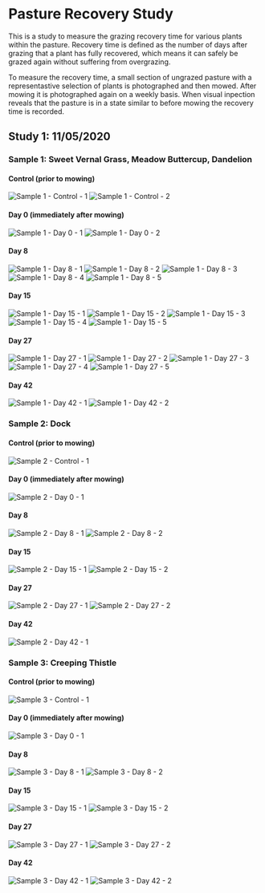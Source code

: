 # Pasture Recovery Study

This is a study to measure the grazing recovery time for various plants within the pasture. Recovery time is defined as the number of days after grazing that a plant has fully recovered, which means it can safely be grazed again without suffering from overgrazing.

To measure the recovery time, a small section of ungrazed pasture with a representastive selection of plants is photographed and then mowed. After mowing it is photographed again on a weekly basis. When visual inpection reveals that the pasture is in a state similar to before mowing the recovery time is recorded.

## Study 1: 11/05/2020

### Sample 1: Sweet Vernal Grass, Meadow Buttercup, Dandelion

#### Control (prior to mowing)

![](/PastureRecoveryStudy/sample-1/control/1.jpg "Sample 1 - Control - 1")
![](/PastureRecoveryStudy/sample-1/control/2.jpg "Sample 1 - Control - 2")

#### Day 0 (immediately after mowing)

![](/PastureRecoveryStudy/sample-1/day-0/1.jpg "Sample 1 - Day 0 - 1")
![](/PastureRecoveryStudy/sample-1/day-0/2.jpg "Sample 1 - Day 0 - 2")

#### Day 8

![](/PastureRecoveryStudy/sample-1/day-8/1.jpg "Sample 1 - Day 8 - 1")
![](/PastureRecoveryStudy/sample-1/day-8/2.jpg "Sample 1 - Day 8 - 2")
![](/PastureRecoveryStudy/sample-1/day-8/3.jpg "Sample 1 - Day 8 - 3")
![](/PastureRecoveryStudy/sample-1/day-8/4.jpg "Sample 1 - Day 8 - 4")
![](/PastureRecoveryStudy/sample-1/day-8/5.jpg "Sample 1 - Day 8 - 5")

#### Day 15

![](/PastureRecoveryStudy/sample-1/day-15/1.jpg "Sample 1 - Day 15 - 1")
![](/PastureRecoveryStudy/sample-1/day-15/2.jpg "Sample 1 - Day 15 - 2")
![](/PastureRecoveryStudy/sample-1/day-15/3.jpg "Sample 1 - Day 15 - 3")
![](/PastureRecoveryStudy/sample-1/day-15/4.jpg "Sample 1 - Day 15 - 4")
![](/PastureRecoveryStudy/sample-1/day-15/5.jpg "Sample 1 - Day 15 - 5")

#### Day 27

![](/PastureRecoveryStudy/sample-1/day-27/1.jpg "Sample 1 - Day 27 - 1")
![](/PastureRecoveryStudy/sample-1/day-27/2.jpg "Sample 1 - Day 27 - 2")
![](/PastureRecoveryStudy/sample-1/day-27/3.jpg "Sample 1 - Day 27 - 3")
![](/PastureRecoveryStudy/sample-1/day-27/4.jpg "Sample 1 - Day 27 - 4")
![](/PastureRecoveryStudy/sample-1/day-27/5.jpg "Sample 1 - Day 27 - 5")

#### Day 42

![](/PastureRecoveryStudy/sample-1/day-42/1.jpg "Sample 1 - Day 42 - 1")
![](/PastureRecoveryStudy/sample-1/day-42/2.jpg "Sample 1 - Day 42 - 2")

### Sample 2: Dock

#### Control (prior to mowing)

![](/PastureRecoveryStudy/sample-2/control/1.jpg "Sample 2 - Control - 1")

#### Day 0 (immediately after mowing)

![](/PastureRecoveryStudy/sample-2/day-0/1.jpg "Sample 2 - Day 0 - 1")

#### Day 8

![](/PastureRecoveryStudy/sample-2/day-8/1.jpg "Sample 2 - Day 8 - 1")
![](/PastureRecoveryStudy/sample-2/day-8/2.jpg "Sample 2 - Day 8 - 2")

#### Day 15

![](/PastureRecoveryStudy/sample-2/day-15/1.jpg "Sample 2 - Day 15 - 1")
![](/PastureRecoveryStudy/sample-2/day-15/2.jpg "Sample 2 - Day 15 - 2")

#### Day 27

![](/PastureRecoveryStudy/sample-2/day-27/1.jpg "Sample 2 - Day 27 - 1")
![](/PastureRecoveryStudy/sample-2/day-27/2.jpg "Sample 2 - Day 27 - 2")

#### Day 42

![](/PastureRecoveryStudy/sample-2/day-42/1.jpg "Sample 2 - Day 42 - 1")

### Sample 3: Creeping Thistle

#### Control (prior to mowing)

![](/PastureRecoveryStudy/sample-3/control/1.jpg "Sample 3 - Control - 1")

#### Day 0 (immediately after mowing)

![](/PastureRecoveryStudy/sample-3/day-0/1.jpg "Sample 3 - Day 0 - 1")

#### Day 8

![](/PastureRecoveryStudy/sample-3/day-8/1.jpg "Sample 3 - Day 8 - 1")
![](/PastureRecoveryStudy/sample-3/day-8/2.jpg "Sample 3 - Day 8 - 2")

#### Day 15

![](/PastureRecoveryStudy/sample-3/day-15/1.jpg "Sample 3 - Day 15 - 1")
![](/PastureRecoveryStudy/sample-3/day-15/2.jpg "Sample 3 - Day 15 - 2")

#### Day 27

![](/PastureRecoveryStudy/sample-3/day-27/1.jpg "Sample 3 - Day 27 - 1")
![](/PastureRecoveryStudy/sample-3/day-27/2.jpg "Sample 3 - Day 27 - 2")

#### Day 42

![](/PastureRecoveryStudy/sample-3/day-42/1.jpg "Sample 3 - Day 42 - 1")
![](/PastureRecoveryStudy/sample-3/day-42/2.jpg "Sample 3 - Day 42 - 2")